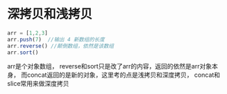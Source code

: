 
# 深拷贝和浅拷贝

```js
arr = [1,2,3]
arr.push(7)  //输出 4 新数组的长度
arr.reverse() //颠倒数组，依然是该数组
arr.sort()
```

arr是个对象数组，
reverse和sort只是改了arr的内容，返回的依然是arr对象本身，
而concat返回的是新的对象，这里考的点是浅拷贝和深度拷贝，
concat和slice常用来做深度拷贝